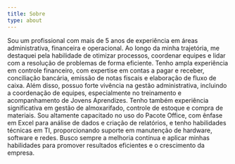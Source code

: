 ```yaml
---
title: Sobre
type: about
---
```


Sou um profissional com mais de 5 anos de experiência em áreas administrativa, financeira e operacional. Ao longo da minha trajetória, me destaquei pela habilidade de otimizar processos, coordenar equipes e lidar com a resolução de problemas de forma eficiente. Tenho ampla experiência em controle financeiro, com expertise em contas a pagar e receber, conciliação bancária, emissão de notas fiscais e elaboração de fluxo de caixa. Além disso, possuo forte vivência na gestão administrativa, incluindo a coordenação de equipes, especialmente no treinamento e acompanhamento de Jovens Aprendizes. Tenho também experiência significativa em gestão de almoxarifado, controle de estoque e compra de materiais. Sou altamente capacitado no uso do Pacote Office, com ênfase em Excel para análise de dados e criação de relatórios, e tenho habilidades técnicas em TI, proporcionando suporte em manutenção de hardware, software e redes. Busco sempre a melhoria contínua e aplicar minhas habilidades para promover resultados eficientes e o crescimento da empresa.
